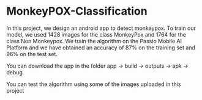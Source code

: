 # MonkeyPOX-Classification

In this project, we design an android app to detect monkeypox.
To train our model, we used 1428 images for the class MonkeyPox and
1764 for the class Non Monkeypox. We train the algorithm on the Passio Mobile AI Platform
and we have obtained an accuracy of 87% on the training set and 96% on the test set.

You can download the app in the folder app -> build -> outputs -> apk -> debug

You can test the algorithm using some of the images uploaded in this project

